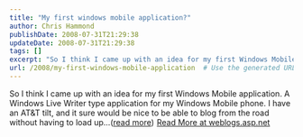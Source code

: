 ```yaml
---
title: "My first windows mobile application?"
author: Chris Hammond
publishDate: 2008-07-31T21:29:38
updateDate: 2008-07-31T21:29:38
tags: []
excerpt: "So I think I came up with an idea for my first Windows Mobile application. A Windows Live Writer type application for my Windows Mobile phone. I have an AT&amp;T tilt, and it sure would be nice to be able to blog from the road without having to load up...(read more)"
url: /2008/my-first-windows-mobile-application  # Use the generated URL with year
---
```

So I think I came up with an idea for my first Windows Mobile application. A Windows Live Writer type application for my Windows Mobile phone. I have an AT&amp;T tilt, and it sure would be nice to be able to blog from the road without having to load up...(<a href="https://weblogs.asp.net/christoc/archive/2008/07/31/my-first-windows-mobile-application.aspx">read more</a>)<img src="https://weblogs.asp.net/aggbug.aspx?PostID=6463933" width="1" height="1"> <a href="https://weblogs.asp.net/christoc/archive/2008/07/31/my-first-windows-mobile-application.aspx">Read More at weblogs.asp.net</a>
